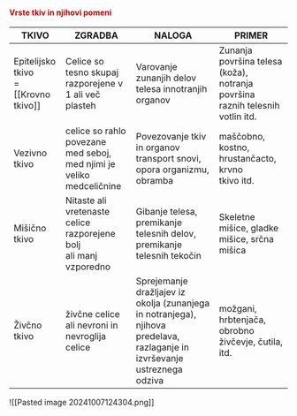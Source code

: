 #### <font color="#c00000">Vrste tkiv in njihovi pomeni</font>

| TKIVO                                          | ZGRADBA                                                                 | NALOGA                                                                                                                     | PRIMER                                                                               |
| ---------------------------------------------- | ----------------------------------------------------------------------- | -------------------------------------------------------------------------------------------------------------------------- | ------------------------------------------------------------------------------------ |
| Epitelijsko <br>tkivo<br>=<br>[[Krovno tkivo]] | Celice so tesno skupaj<br>razporejene v 1 ali več<br>plasteh            | Varovanje zunanjih delov<br> telesa innotranjih organov                                                                    | Zunanja površina telesa <br>(koža), notranja površina<br>raznih telesnih votlin itd. |
| Vezivno<br>tkivo                               | celice so rahlo povezane<br>med seboj, med njimi je veliko medceličnine | Povezovanje tkiv in organov<br>transport snovi, opora organizmu, obramba                                                   | maščobno, kostno, hrustančacto, krvno <br>tkivo itd.                                 |
| Mišično tkivo                                  | Nitaste ali vretenaste<br>celice razporejene bolj<br>ali manj vzporedno | Gibanje telesa, premikanje telesnih delov, premikanje telesnih tekočin                                                     | Skeletne mišice, gladke mišice, srčna mišica                                         |
| Živčno tkivo                                   | živčne celice ali nevroni in nevroglija celice                          | Sprejemanje dražljajev iz okolja (zunanjega in notranjega), njihova predelava, razlaganje in izvrševanje ustreznega odziva | možgani, hrbtenjača, obrobno živčevje, čutila, itd.                                  |
![[Pasted image 20241007124304.png]]
